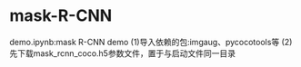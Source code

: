 # mask-R-CNN

demo.ipynb:mask R-CNN demo
(1)导入依赖的包:imgaug、pycocotools等
(2)先下载mask_rcnn_coco.h5参数文件，置于与启动文件同一目录
